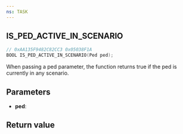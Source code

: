 ```yaml
---
ns: TASK
---
```

## IS_PED_ACTIVE_IN_SCENARIO

```c
// 0xAA135F9482C82CC3 0x05038F1A
BOOL IS_PED_ACTIVE_IN_SCENARIO(Ped ped);
```

When passing a ped parameter, the function returns true if the ped is currently in any scenario.

## Parameters
* **ped**: 

## Return value
